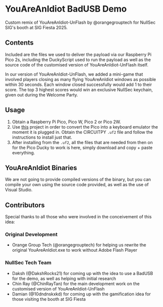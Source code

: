 # YouAreAnIdiot BadUSB Demo
Custom remix of YouAreAnIdiot-UnFlash by @orangegrouptech for NullSec SIG's booth at SIG Fiesta 2025.

## Contents
Included are the files we used to deliver the payload via our Raspberry Pi Pico 2s, including the DuckyScript used to run the payload as well as the source code of the customised version of YouAreAnIdiot-UnFlash itself.

In our version of YouAreAnIdiot-UnFlash, we added a mini-game that involved players closing as many flying YouAreAnIdiot windows as possible within 30 seconds. Each window closed successfully would add 1 to their score. The top 3 highest scores would win an exclusive NullSec keychain, given out during the Welcome Party.

## Usage
1. Obtain a Raspberry Pi Pico, Pico W, Pico 2 or Pico 2W.
2. Use [this](https://github.com/dbisu/pico-ducky) project in order to convert the Pico into a keyboard emulator the moment it is plugged in. Obtain the CIRCUITPY `.uf2` file and follow the instructions to install just that.
3. After installing from the `.uf2`, all the files that are needed from then on for the Pico Ducky to work is here, simply download and copy + paste everything.

## YouAreAnIdiot Binaries
We are not going to provide compiled versions of the binary, but you can compile your own using the source code provided, as well as the use of Visual Studio.

## Contributors
Special thanks to all those who were involved in the conceivement of this idea:
### Original Development
- Orange Group Tech (@orangegrouptech) for helping us rewrite the original YouAreAnIdiot.exe to work without Adobe Flash Player
### NullSec Tech Team
- Daksh (@DakshRocks21) for coming up with the idea to use a BadUSB for the demo, as well as helping with initial research
- Chin Ray (@ChinRayTan) for the main development work on the customised version of YouAreAnIdiot-UnFlash
- Damian (@10dndnskxkd) for coming up with the gamification idea for those visiting the booth at SIG Fiesta
